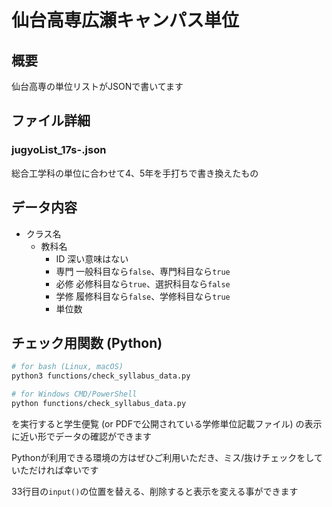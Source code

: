 # 仙台高専広瀬キャンパス単位

## 概要

仙台高専の単位リストがJSONで書いてます

## ファイル詳細

### jugyoList_17s-.json

総合工学科の単位に合わせて4、5年を手打ちで書き換えたもの

## データ内容

- クラス名
  - 教科名
    - ID 深い意味はない
    - 専門 一般科目なら`false`、専門科目なら`true`
    - 必修 必修科目なら`true`、選択科目なら`false`
    - 学修 履修科目なら`false`、学修科目なら`true`
    - 単位数

## チェック用関数 (Python)

```bash
# for bash (Linux, macOS)
python3 functions/check_syllabus_data.py

# for Windows CMD/PowerShell
python functions/check_syllabus_data.py
```

を実行すると学生便覧 (or PDFで公開されている学修単位記載ファイル) の表示に近い形でデータの確認ができます

Pythonが利用できる環境の方はぜひご利用いただき、ミス/抜けチェックをしていただければ幸いです

33行目の`input()`の位置を替える、削除すると表示を変える事ができます
